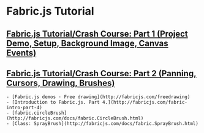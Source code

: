 # Fabric.js Tutorial

## [Fabric.js Tutorial/Crash Course: Part 1 (Project Demo, Setup, Background Image, Canvas Events)](https://www.youtube.com/watch?v=mghXNWvVGTs&t=20s)

## [Fabric.js Tutorial/Crash Course: Part 2 (Panning, Cursors, Drawing, Brushes)](https://www.youtube.com/watch?v=wQylnsB6my8&t=0s)

    - [Fabric.js demos · Free drawing](http://fabricjs.com/freedrawing)
    - [Introduction to Fabric.js. Part 4.](http://fabricjs.com/fabric-intro-part-4)
    - [fabric.circleBrush](http://fabricjs.com/docs/fabric.CircleBrush.html)
    - [Class: SprayBrush](http://fabricjs.com/docs/fabric.SprayBrush.html)
